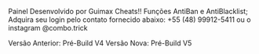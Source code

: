 Painel Desenvolvido por Guimax Cheats!! Funções AntiBan e AntiBlacklist; Adquira seu login pelo contato fornecido abaixo: +55 (48) 99912-5411 ou o instagram @combo.trick

Versão Anterior: Pré-Build V4 Versão Nova: Pré-Build V5
